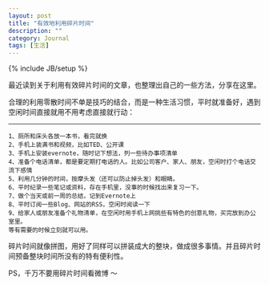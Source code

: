 ```yaml
---
layout: post
title: "有效地利用碎片时间"
description: ""
category: Journal
tags: [生活]
---
```

{% include JB/setup %}


最近读到关于利用有效碎片时间的文章，也整理出自己的一些方法，分享在这里。

合理的利用零散时间不单是技巧的结合，而是一种生活习惯，平时就准备好，遇到空闲时间直接就用不用考虑直接就行动：

---- 
    1、厕所和床头各放一本书，看完就换
    2、手机上装满书和视频，比如TED、公开课
    3、手机上安装evernote，随时记下想法，列一些待办事项清单
    4、准备个电话清单，都是要定期打电话的人。比如公司客户、家人、朋友，空闲时打个电话交流下感情
    5、利用几分钟的时间，按摩头发（还可以防止掉头发）和眼睛。
    6、平时纪录一些笔记或资料，存在手机里，没事的时候找出来复习一下。
    7、做个当天或前一周的总结，记到Evernote上
    8、平时订阅一些Blog、网站的RSS，空闲时阅读一下
    9、给家人或朋友准备个礼物清单，在空闲时用手机上网挑些有特色的创意礼物，买完放到办公室里。
    等有需要的时候立刻就可以用。
 

碎片时间就像拼图，用好了同样可以拼装成大的整块，做成很多事情。并且碎片时间预备整块时间所没有的特有便利性。
 
PS，千万不要用碎片时间看微博 ～